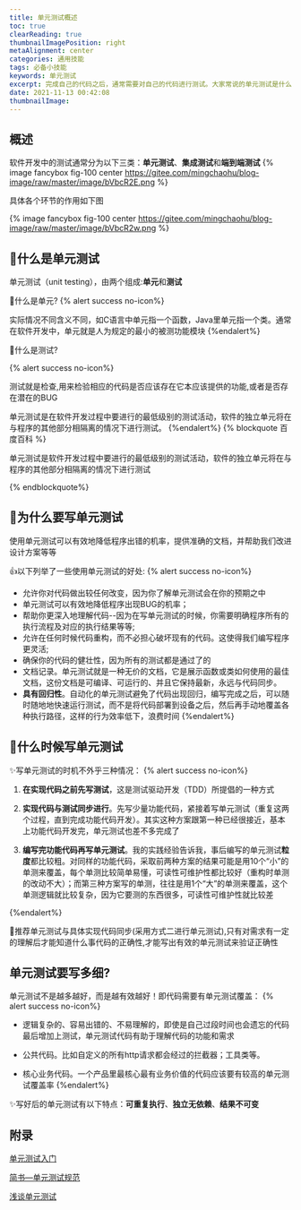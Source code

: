 ```yaml
---
title: 单元测试概述
toc: true
clearReading: true
thumbnailImagePosition: right
metaAlignment: center
categories: 通用技能
tags: 必备小技能
keywords: 单元测试
excerpt: 完成自己的代码之后，通常需要对自己的代码进行测试。大家常说的单元测试是什么东西？
date: 2021-11-13 00:42:08
thumbnailImage:
---
```

<!-- toc -->


## 概述

软件开发中的测试通常分为以下三类：**单元测试**、**集成测试**和**端到端测试**
{% image fancybox fig-100  center https://gitee.com/mingchaohu/blog-image/raw/master/image/bVbcR2E.png %}

具体各个环节的作用如下图

{% image fancybox fig-100  center https://gitee.com/mingchaohu/blog-image/raw/master/image/bVbcR2w.png %}

## :thinking:什么是单元测试

单元测试（unit testing），由两个组成:**单元**和**测试**

:thinking:什么是单元?
{% alert success no-icon%}

实际情况不同含义不同，如C语言中单元指一个函数，Java里单元指一个类。通常在软件开发中，单元就是人为规定的最小的被测功能模块
{%endalert%}

:thinking:什么是测试?

{% alert success no-icon%}

测试就是检查,用来检验相应的代码是否应该存在它本应该提供的功能,或者是否存在潜在的BUG

单元测试是在软件开发过程中要进行的最低级别的测试活动，软件的独立单元将在与程序的其他部分相隔离的情况下进行测试。
{%endalert%}
{% blockquote 百度百科  %}

单元测试是软件开发过程中要进行的最低级别的测试活动，软件的独立单元将在与程序的其他部分相隔离的情况下进行测试

{% endblockquote%}

## :thinking:为什么要写单元测试

使用单元测试可以有效地降低程序出错的机率，提供准确的文档，并帮助我们改进设计方案等等

:+1:以下列举了一些使用单元测试的好处:
{% alert success no-icon%}
- 允许你对代码做出较任何改变，因为你了解单元测试会在你的预期之中
- 单元测试可以有效地降低程序出现BUG的机率；
- 帮助你更深入地理解代码--因为在写单元测试的时候，你需要明确程序所有的执行流程及对应的执行结果等等;
- 允许在任何时候代码重构，而不必担心破坏现有的代码。这使得我们编写程序更灵活;
- 确保你的代码的健壮性，因为所有的测试都是通过了的
- 文档记录。单元测试就是一种无价的文档，它是展示函数或类如何使用的最佳文档，这份文档是可编译、可运行的、并且它保持最新，永远与代码同步。
- **具有回归性**。自动化的单元测试避免了代码出现回归，编写完成之后，可以随时随地地快速运行测试，而不是将代码部署到设备之后，然后再手动地覆盖各种执行路径，这样的行为效率低下，浪费时间
{%endalert%}


## :thinking:什么时候写单元测试

:sparkles:写单元测试的时机不外乎三种情况：
{% alert success no-icon%}

1. **在实现代码之前先写测试**，这是测试驱动开发（TDD）所提倡的一种方式

2. **实现代码与测试同步进行**。先写少量功能代码，紧接着写单元测试（重复这两个过程，直到完成功能代码开发）。其实这种方案跟第一种已经很接近，基本上功能代码开发完，单元测试也差不多完成了

3. **编写完功能代码再写单元测试**。我的实践经验告诉我，事后编写的单元测试**粒度**都比较粗。对同样的功能代码，采取前两种方案的结果可能是用10个“小”的单测来覆盖，每个单测比较简单易懂，可读性可维护性都比较好（重构时单测的改动不大）；而第三种方案写的单测，往往是用1个“大”的单测来覆盖，这个单测逻辑就比较复杂，因为它要测的东西很多，可读性可维护性就比较差

{%endalert%}

:older_man:推荐单元测试与具体实现代码同步(采用方式二进行单元测试),只有对需求有一定的理解后才能知道什么事代码的正确性,才能写出有效的单元测试来验证正确性

## 单元测试要写多细?

单元测试不是越多越好，而是越有效越好！即代码需要有单元测试覆盖：
{% alert success no-icon%}

- 逻辑复杂的、容易出错的、不易理解的，即使是自己过段时间也会遗忘的代码最后增加上测试，单元测试代码有助于理解代码的功能和需求

- 公共代码。比如自定义的所有http请求都会经过的拦截器；工具类等。

- 核心业务代码。一个产品里最核心最有业务价值的代码应该要有较高的单元测试覆盖率
{%endalert%}

:sparkles:写好后的单元测试有以下特点：**可重复执行**、**独立无依赖**、**结果不可变**


## 附录

[单元测试入门](https://segmentfault.com/a/1190000015421734)

[简书—单元测试规范](https://www.jianshu.com/p/37ffeef5ee5b?spm=a2c6h.12873639.0.0.50457912GCQtSv)

[浅谈单元测试](https://www.pdai.tech/md/develop/ut/dev-ut-unit-test.html)

